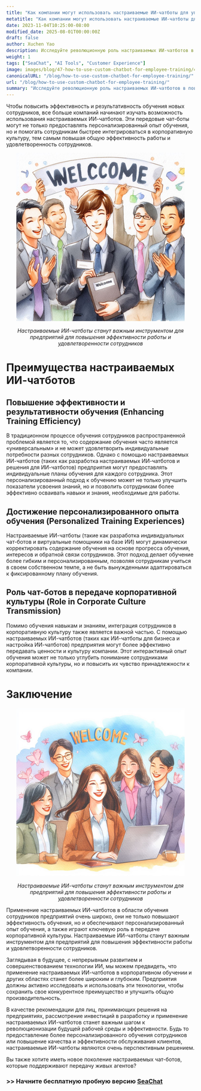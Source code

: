 ```yaml
---
title: "Как компании могут использовать настраиваемые ИИ-чатботы для упрощения обучения сотрудников"
metatitle: "Как компании могут использовать настраиваемые ИИ-чатботы для упрощения обучения сотрудников | Серия Создание чат-ботов нового поколения с SeaChat"
date: 2023-11-04T10:25:00-08:00
modified_date: 2025-08-01T00:00:00Z
draft: false
author: Xuchen Yao
description: Исследуйте революционную роль настраиваемых ИИ-чатботов в повышении эффективности обучения сотрудников и персонализированного обучения, а также проанализируйте их ключевую роль в передаче корпоративной культуры и повышении эффективности бизнеса.
weight: 1
tags: ["SeaChat", "AI Tools", "Customer Experience"]
image: images/blog/47-how-to-use-custom-chatbot-for-employee-training/47-how-to-use-custom-chatbot-for-employee-training.png
canonicalURL: "/blog/how-to-use-custom-chatbot-for-employee-training/"
url: "/blog/how-to-use-custom-chatbot-for-employee-training/"
summary: "Исследуйте революционную роль настраиваемых ИИ-чатботов в повышении эффективности обучения сотрудников и персонализированного обучения, а также проанализируйте их ключевую роль в передаче корпоративной культуры и повышении эффективности бизнеса."
---
```


Чтобы повысить эффективность и результативность обучения новых сотрудников, все больше компаний начинают изучать возможность использования настраиваемых ИИ-чатботов. Эти передовые чат-боты могут не только предоставлять персонализированный опыт обучения, но и помогать сотрудникам быстрее интегрироваться в корпоративную культуру, тем самым повышая общую эффективность работы и удовлетворенность сотрудников.

<center>
<img height="450px" src="/images/blog/47-how-to-use-custom-chatbot-for-employee-training/1-custom-chatbot-makes-onboarding-easy.jpeg" alt="Настраиваемые ИИ-чатботы станут важным инструментом для предприятий для повышения эффективности работы и удовлетворенности сотрудников"/>

*Настраиваемые ИИ-чатботы станут важным инструментом для предприятий для повышения эффективности работы и удовлетворенности сотрудников*
</center>


# Преимущества настраиваемых ИИ-чатботов

## Повышение эффективности и результативности обучения (Enhancing Training Efficiency)
В традиционном процессе обучения сотрудников распространенной проблемой является то, что содержание обучения часто является «универсальным» и не может удовлетворить индивидуальные потребности разных сотрудников. Однако с помощью настраиваемых ИИ-чатботов (таких как разработка настраиваемых ИИ-чатботов и решения для ИИ-чатботов) предприятия могут предоставлять индивидуальные планы обучения для каждого сотрудника. Этот персонализированный подход к обучению может не только улучшить показатели усвоения знаний, но и позволить сотрудникам более эффективно осваивать навыки и знания, необходимые для работы.

## Достижение персонализированного опыта обучения (Personalized Training Experiences)
Настраиваемые ИИ-чатботы (такие как разработка индивидуальных чат-ботов и виртуальные помощники на базе ИИ) могут динамически корректировать содержание обучения на основе прогресса обучения, интересов и обратной связи сотрудников. Этот подход делает обучение более гибким и персонализированным, позволяя сотрудникам учиться в своем собственном темпе, а не быть вынужденными адаптироваться к фиксированному плану обучения.

## Роль чат-ботов в передаче корпоративной культуры (Role in Corporate Culture Transmission)
Помимо обучения навыкам и знаниям, интеграция сотрудников в корпоративную культуру также является важной частью. С помощью настраиваемых ИИ-чатботов (таких как ИИ-чатботы для бизнеса и настройка ИИ-чатботов) предприятия могут более эффективно передавать ценности и культуру компании. Этот интерактивный опыт обучения может не только углубить понимание сотрудниками корпоративной культуры, но и повысить их чувство принадлежности к компании.


# Заключение

<center>
<img height="450px" src="/images/blog/47-how-to-use-custom-chatbot-for-employee-training/2-focus-on-employee-happiness-by-smooth-training.jpeg" alt="Настраиваемые ИИ-чатботы станут важным инструментом для предприятий для повышения эффективности работы и удовлетворенности сотрудников"/>

*Настраиваемые ИИ-чатботы станут важным инструментом для предприятий для повышения эффективности работы и удовлетворенности сотрудников*
</center>

Применение настраиваемых ИИ-чатботов в области обучения сотрудников предприятий очень широко, они не только повышают эффективность обучения, но и обеспечивают персонализированный опыт обучения, а также играют ключевую роль в передаче корпоративной культуры. Настраиваемые ИИ-чатботы станут важным инструментом для предприятий для повышения эффективности работы и удовлетворенности сотрудников.

Заглядывая в будущее, с непрерывным развитием и совершенствованием технологии ИИ, мы можем предвидеть, что применение настраиваемых ИИ-чатботов в корпоративном обучении и других областях станет более широким и глубоким. Предприятия должны активно исследовать и использовать эти технологии, чтобы сохранить свое конкурентное преимущество и улучшить общую производительность.

В качестве рекомендации для лиц, принимающих решения на предприятиях, рассмотрение инвестиций в разработку и применение настраиваемых ИИ-чатботов станет важным шагом к революционизации будущей рабочей среды и эффективности. Будь то предоставление более персонализированного обучения сотрудников или повышение качества и эффективности обслуживания клиентов, настраиваемые ИИ-чатботы являются очень перспективным решением.

Вы также хотите иметь новое поколение настраиваемых чат-ботов, которые поддерживают передачу живых агентов?

### >> Начните бесплатную пробную версию [SeaChat](https://chat.seasalt.ai/?utm_source=blog)
